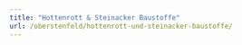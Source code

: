 ```yaml
---
title: "Hottenrott & Steinacker Baustoffe"
url: /oberstenfeld/hottenrott-und-steinacker-baustoffe/
---
```

